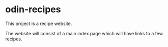 # odin-recipes

This project is a recipe website. 

The website will consist of a main index page which will have links to a few recipes. 